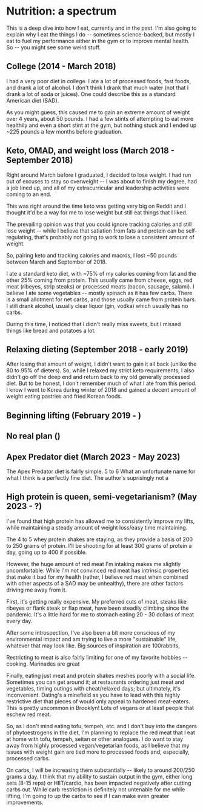 # Nutrition: a spectrum

This is a deep dive into how I eat, currently and in the past. I'm also going
to explain why I eat the things I do -- sometimes science-backed, but mostly
I eat to fuel my performance either in the gym or to improve mental health.
So -- you might see some weird stuff.

## College (2014 - March 2018)

I had a very poor diet in college. I ate a lot of processed foods, fast foods, and 
drank a lot of alcohol. I don't think I drank that much water (not that I drank
a lot of soda or juices). One could describe this as a standard American diet (SAD).

As you might guess, this caused me to gain an extreme amount of weight over 4 years,
about 50 pounds. I had a few stints of attempting to eat more healthily and even a short
stint at the gym, but nothing stuck and I ended up ~225 pounds a few months before graduation.

## Keto, OMAD, and weight loss (March 2018 - September 2018)

Right around March before I graduated, I decided to lose weight. I had run out of excuses
to stay so overweight -- I was about to finish my degree, had a job lined up, and all of my
extracurricular and leadership activities were coming to an end.

This was right around the time keto was getting very big on Reddit and I thought it'd be
a way for me to lose weight but still eat things that I liked.

The prevailing opinion was that you could ignore tracking calories and still lose weight --
while I believe that satiation from fats and protein can be self-regulating, that's probably not going to
work to lose a consistent amount of weight.

So, pairing keto and tracking calories and macros, I lost ~50 pounds between March and September of 2018.

I ate a standard keto diet, with ~75% of my calories coming from fat and the other 25% coming from protein.
This usually came from cheese, eggs, red meat (ribeyes, strip steaks) or processed meats (bacon, sausage, salami).
I believe I ate some vegetables -- mostly spinach as it has few carbs.
There is a small allotment for net carbs, and those usually came from protein bars. I still drank alcohol, 
usually clear liquor (gin, vodka) which usually has no carbs.

During this time, I noticed that I didn't really miss sweets, but I missed things like bread and potatoes a lot.

## Relaxing dieting (September 2018 - early 2019)

After losing that amount of weight, I didn't want to gain it all back (unlike the 80 to 95% of dieters).
So, while I relaxed my strict keto requirements, I also didn't go off the deep end and return back
to my old generally processed diet. But to be honest, I don't remember much of what I ate from this period.
I know I went to Korea during winter of 2018 and gained a decent amount of weight eating pastries and fried
Korean foods.

## Beginning lifting (February 2019 - )

## No real plan ()

## Apex Predator diet (March 2023 - May 2023)
The Apex Predator diet is fairly simple. 5 to 6 
What an unfortunate name for what I think is a perfectly fine diet. The author's suprisingly not a 

## High protein is queen, semi-vegetarianism? (May 2023 - ?)
I've found that high protein has allowed me to consistently improve my lifts, while maintaining a steady
amount of weight loss/easy time maintaining.

The 4 to 5 whey protein shakes are staying, as they provide a basis of 200 to 250 grams of protein. I'll be
shooting for at least 300 grams of protein a day, going up to 400 if possible.

However, the huge amount of red meat I'm intaking makes me slightly uncomfortable. While I'm not 
convinced red meat has intrinsic properties that make it bad for my health (rather, I believe 
red meat when combined with other aspects of a SAD may be unhealthy), there are other factors driving me away from it.

First, it's getting really expensive.
My preferred cuts of meat, steaks like ribeyes or flank steak or flap meat, have been steadily climbing
since the pandemic. It's a little hard for me to stomach eating 20 - 30 dollars of meat every day.

After some introspection, I've also been a bit more conscious of my environmental impact and am trying to live a more
"sustainable" life, whatever that may look like. Big sources of inspiration are 100rabbits, 

Restricting to meat is also fairly limiting for one of my favorite hobbies -- cooking. Marinades are great

Finally, eating just meat and protein shakes meshes poorly with a social life. Sometimes you can get around it; at restaurants
ordering just meat and vegetables, timing outings with cheat/relaxed days; but ultimately, it's inconvenient. Dating's a minefield
as you have to lead with this highly restrictive diet that pieces of would only appeal to hardened meat-eaters.
This is pretty uncommon in Brooklyn! Lots of vegans or at least people that eschew red meat.

So, as I don't mind eating tofu, tempeh, etc. and I don't buy into the dangers of phytoestrogens in the diet, I'm planning
to replace the red meat that I eat at home with tofu, tempeh, seitan or other analogues. I do want to stay away from
highly processed vegan/vegetarian foods, as I believe that my issues with weight gain are
tied more to processed foods and, especially, processed carbs.

On carbs, I will be increasing them substantially -- likely to around 200/250 grams a day. I think
that my ability to sustain output in the gym, either long sets (8-15 reps) or HIIT/cardio, has been
impacted negatively after cutting carbs out. While carb restriction is definitely not untenable for me while
lifting, I'm going to up the carbs to see if I can make even greater improvements.
